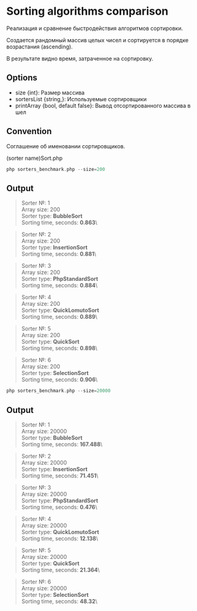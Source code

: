 # Sorting algorithms comparison

Реализация и сравнение быстродействия алгоритмов сортировки.

Создается рандомный массив целых чисел и сортируется в порядке возрастания 
(ascending).

В результате видно время, затраченное на сортировку.

## Options

- size {int}: Размер массива 
- sortersList {string,}: Используемые сортировщики
- printArray {bool, default false}: Вывод отсортированного массива в шел

## Convention

Соглашение об именовании сортировщиков.

(sorter name)Sort.php


```php
php sorters_benchmark.php --size=200 
```

## Output

>Sorter №: 1\
>Array size: 200\
>Sorter type: **BubbleSort**\
>Sorting time, seconds: **0.863**\

>Sorter №: 2\
>Array size: 200\
>Sorter type: **InsertionSort**\
>Sorting time, seconds: **0.881**\

>Sorter №: 3\
>Array size: 200\
>Sorter type: **PhpStandardSort**\
>Sorting time, seconds: **0.884**\

>Sorter №: 4\
>Array size: 200\
>Sorter type: **QuickLomutoSort**\
>Sorting time, seconds: **0.889**\

>Sorter №: 5\
>Array size: 200\
>Sorter type: **QuickSort**\
>Sorting time, seconds: **0.898**\

>Sorter №: 6\
>Array size: 200\
>Sorter type: **SelectionSort**\
>Sorting time, seconds: **0.906**\

```php
php sorters_benchmark.php --size=20000 
```

## Output

>Sorter №: 1\
>Array size: 20000\
>Sorter type: **BubbleSort**\
>Sorting time, seconds: **167.488**\

>Sorter №: 2\
>Array size: 20000\
>Sorter type: **InsertionSort**\
>Sorting time, seconds: **71.451**\

>Sorter №: 3\
>Array size: 20000\
>Sorter type: **PhpStandardSort**\
>Sorting time, seconds: **0.476**\

>Sorter №: 4\
>Array size: 20000\
>Sorter type: **QuickLomutoSort**\
>Sorting time, seconds: **12.138**\

>Sorter №: 5\
>Array size: 20000\
>Sorter type: **QuickSort**\
>Sorting time, seconds: **21.364**\

>Sorter №: 6\
>Array size: 20000\
>Sorter type: **SelectionSort**\
>Sorting time, seconds: **48.32**\
